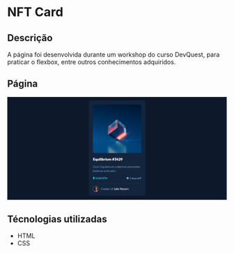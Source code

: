 # NFT Card
## Descrição
A página foi desenvolvida durante um workshop do curso DevQuest, para praticar o flexbox, entre outros conhecimentos adquiridos.

## Página
<img src="./Animação-nft-card.gif">

## Técnologias utilizadas

- HTML
- CSS